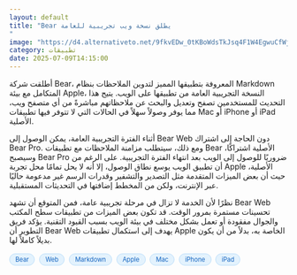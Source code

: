 ```yaml
---
layout: default
title: "Bear يطلق نسخة ويب تجريبية للعامة
"
image: "https://d4.alternativeto.net/9fkvEDw_0tKBoWdsTkJsq4F1W4EgwuCfWjIS-RUHsns/rs:fill:1520:760:0/g:ce:0:0/YWJzOi8vZGlzdC9jb250ZW50LzE3NTIwNjY3NDgzNzQucG5n.png"
category: تطبيقات
date: 2025-07-09T14:15:00
---
```


أطلقت شركة Bear، المعروفة بتطبيقها المميز لتدوين الملاحظات بنظام Markdown المتكامل مع بيئة Apple، النسخة التجريبية العامة من تطبيقها على الويب. يتيح هذا التحديث للمستخدمين تصفح وتعديل والبحث عن ملاحظاتهم مباشرةً من أي متصفح ويب، مما يوفر وصولاً سهلاً في الحالات التي لا تتوفر فيها تطبيقات Mac أو iPhone أو iPad الأصلية.

أثناء الفترة التجريبية العامة، يمكن الوصول إلى Bear Web دون الحاجة إلى اشتراك Bear Pro. ومع ذلك، سيتطلب مزامنة الملاحظات مع تطبيقات Bear الأصلية اشتراكًا، وسيصبح Bear Pro ضروريًا للوصول إلى الويب بعد انتهاء الفترة التجريبية. على الرغم من أن تطبيق الويب يوسع نطاق الوصول، إلا أنه لا يحل تمامًا محل تجربة Apple الأصلية، حيث أن بعض الميزات المتقدمة مثل التصدير والتشفير وقدرات الرسم غير مدعومة حاليًا عبر الإنترنت، ولكن من المخطط إضافتها في التحديثات المستقبلية.

نظرًا لأن الخدمة لا تزال في مرحلة تجريبية عامة، فمن المتوقع أن تشهد Bear Web تحسينات مستمرة بمرور الوقت. قد تكون بعض الميزات من تطبيقات سطح المكتب والجوال مفقودة أو تعمل بشكل مختلف في بيئة الويب بسبب القيود التقنية. يؤكد فريق التطوير أن Bear Web يهدف إلى استكمال تطبيقات Apple الخاصة به، بدلاً من أن يكون بديلاً كاملاً لها.

<div style="margin-top:2px; margin-bottom:2px;"><a href="https://bidjadraft.github.io/?query=Bear" style="background:#e3f2fd; color:#1565c0; font-size:80%; border-radius:12px; padding:3px 10px; margin:2px 4px 2px 0; display:inline-block; border:1px solid #bbdefb; text-decoration:none;">Bear</a> <a href="https://bidjadraft.github.io/?query=Web" style="background:#e3f2fd; color:#1565c0; font-size:80%; border-radius:12px; padding:3px 10px; margin:2px 4px 2px 0; display:inline-block; border:1px solid #bbdefb; text-decoration:none;">Web</a> <a href="https://bidjadraft.github.io/?query=Markdown" style="background:#e3f2fd; color:#1565c0; font-size:80%; border-radius:12px; padding:3px 10px; margin:2px 4px 2px 0; display:inline-block; border:1px solid #bbdefb; text-decoration:none;">Markdown</a> <a href="https://bidjadraft.github.io/?query=Apple" style="background:#e3f2fd; color:#1565c0; font-size:80%; border-radius:12px; padding:3px 10px; margin:2px 4px 2px 0; display:inline-block; border:1px solid #bbdefb; text-decoration:none;">Apple</a> <a href="https://bidjadraft.github.io/?query=Mac" style="background:#e3f2fd; color:#1565c0; font-size:80%; border-radius:12px; padding:3px 10px; margin:2px 4px 2px 0; display:inline-block; border:1px solid #bbdefb; text-decoration:none;">Mac</a> <a href="https://bidjadraft.github.io/?query=iPhone" style="background:#e3f2fd; color:#1565c0; font-size:80%; border-radius:12px; padding:3px 10px; margin:2px 4px 2px 0; display:inline-block; border:1px solid #bbdefb; text-decoration:none;">iPhone</a> <a href="https://bidjadraft.github.io/?query=iPad" style="background:#e3f2fd; color:#1565c0; font-size:80%; border-radius:12px; padding:3px 10px; margin:2px 4px 2px 0; display:inline-block; border:1px solid #bbdefb; text-decoration:none;">iPad</a></div><br><br>

